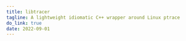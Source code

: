 ```yaml
---
title: libtracer
tagline: A lightweight idiomatic C++ wrapper around Linux ptrace
do_link: true
date: 2022-09-01
---
```

